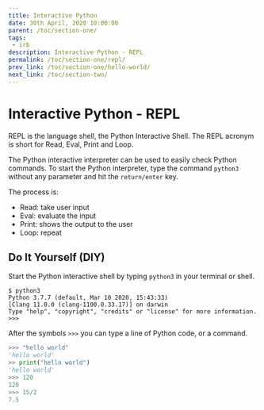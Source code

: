 ```yaml
---
title: Interactive Python
date: 30th April, 2020 10:00:00
parent: /toc/section-one/
tags:
 - irb
description: Interactive Python - REPL
permalink: /toc/section-one/repl/
prev_link: /toc/section-one/hello-world/
next_link: /toc/section-two/
---
```


# Interactive Python - REPL

REPL is the language shell, the Python Interactive Shell. The REPL acronym is short for Read, Eval, Print and Loop.

The Python interactive interpreter can be used to easily check Python commands.
To start the Python interpreter, type the command `python3` without any parameter and hit the `return/enter` key.

The process is:

- Read: take user input
- Eval: evaluate the input
- Print: shows the output to the user
- Loop: repeat

## Do It Yourself (DIY)

Start the Python interactive shell by typing `python3` in your terminal or shell.

```shell
$ python3
Python 3.7.7 (default, Mar 10 2020, 15:43:33)
[Clang 11.0.0 (clang-1100.0.33.17)] on darwin
Type "help", "copyright", "credits" or "license" for more information.
>>>
```

After the symbols `>>>` you can type a line of Python code, or a command.

```python
>>> "hello world"
'hello world'
>> print("hello world")
'hello world'
>>> 120
120
>>> 15/2
7.5
```
